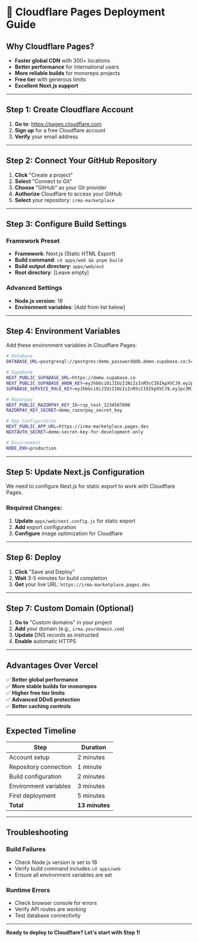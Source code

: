 # 🚀 Cloudflare Pages Deployment Guide

## Why Cloudflare Pages?
- **Faster global CDN** with 300+ locations
- **Better performance** for international users
- **More reliable builds** for monorepo projects
- **Free tier** with generous limits
- **Excellent Next.js support**

---

## Step 1: Create Cloudflare Account

1. **Go to**: https://pages.cloudflare.com
2. **Sign up** for a free Cloudflare account
3. **Verify** your email address

---

## Step 2: Connect Your GitHub Repository

1. **Click** "Create a project"
2. **Select** "Connect to Git"
3. **Choose** "GitHub" as your Git provider
4. **Authorize** Cloudflare to access your GitHub
5. **Select** your repository: `irma-marketplace`

---

## Step 3: Configure Build Settings

### Framework Preset
- **Framework**: Next.js (Static HTML Export)
- **Build command**: `cd apps/web && pnpm build`
- **Build output directory**: `apps/web/out`
- **Root directory**: [Leave empty]

### Advanced Settings
- **Node.js version**: 18
- **Environment variables**: [Add from list below]

---

## Step 4: Environment Variables

Add these environment variables in Cloudflare Pages:

```bash
# Database
DATABASE_URL=postgresql://postgres:demo_password@db.demo.supabase.co:5432/postgres

# Supabase
NEXT_PUBLIC_SUPABASE_URL=https://demo.supabase.co
NEXT_PUBLIC_SUPABASE_ANON_KEY=eyJhbGciOiJIUzI1NiIsInR5cCI6IkpXVCJ9.eyJpc3MiOiJzdXBhYmFzZSIsInJlZiI6ImRlbW8iLCJyb2xlIjoiYW5vbiIsImlhdCI6MTY0MDk5NTIwMCwiZXhwIjoxOTU2NTcxMjAwfQ.demo_anon_key
SUPABASE_SERVICE_ROLE_KEY=eyJhbGciOiJIUzI1NiIsInR5cCI6IkpXVCJ9.eyJpc3MiOiJzdXBhYmFzZSIsInJlZiI6ImRlbW8iLCJyb2xlIjoic2VydmljZV9yb2xlIiwiaWF0IjoxNjQwOTk1MjAwLCJleHAiOjE5NTY1NzEyMDB9.demo_service_key

# Razorpay
NEXT_PUBLIC_RAZORPAY_KEY_ID=rzp_test_1234567890
RAZORPAY_KEY_SECRET=demo_razorpay_secret_key

# App Configuration
NEXT_PUBLIC_APP_URL=https://irma-marketplace.pages.dev
NEXTAUTH_SECRET=demo-secret-key-for-development-only

# Environment
NODE_ENV=production
```

---

## Step 5: Update Next.js Configuration

We need to configure Next.js for static export to work with Cloudflare Pages.

### Required Changes:
1. **Update** `apps/web/next.config.js` for static export
2. **Add** export configuration
3. **Configure** image optimization for Cloudflare

---

## Step 6: Deploy

1. **Click** "Save and Deploy"
2. **Wait** 3-5 minutes for build completion
3. **Get** your live URL: `https://irma-marketplace.pages.dev`

---

## Step 7: Custom Domain (Optional)

1. **Go to** "Custom domains" in your project
2. **Add** your domain (e.g., `irma.yourdomain.com`)
3. **Update** DNS records as instructed
4. **Enable** automatic HTTPS

---

## Advantages Over Vercel

✅ **Better global performance**  
✅ **More stable builds for monorepos**  
✅ **Higher free tier limits**  
✅ **Advanced DDoS protection**  
✅ **Better caching controls**  

---

## Expected Timeline

| Step | Duration |
|------|----------|
| Account setup | 2 minutes |
| Repository connection | 1 minute |
| Build configuration | 2 minutes |
| Environment variables | 3 minutes |
| First deployment | 5 minutes |
| **Total** | **13 minutes** |

---

## Troubleshooting

### Build Failures
- Check Node.js version is set to 18
- Verify build command includes `cd apps/web`
- Ensure all environment variables are set

### Runtime Errors
- Check browser console for errors
- Verify API routes are working
- Test database connectivity

---

**Ready to deploy to Cloudflare? Let's start with Step 1!**